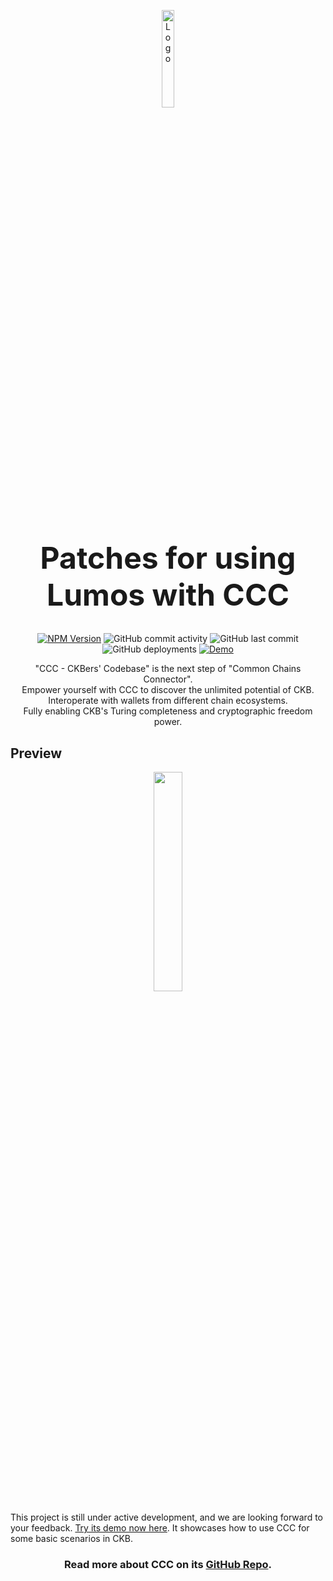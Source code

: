 <p align="center">
  <a href="https://ckbccc-demo.vercel.app/">
    <img alt="Logo" src="https://raw.githubusercontent.com/ckb-ecofund/ccc/master/assets/logo.svg" width="20%" />
  </a>
</p>

<h1 align="center" style="font-size: 48px;">
  Patches for using Lumos with CCC
</h1>

<p align="center">
  <a href="https://www.npmjs.com/package/@ckb-ccc/lumos-patches"><img
    alt="NPM Version" src="https://img.shields.io/npm/v/%40ckb-ccc%2Flumos-patches"
  /></a>
  <img alt="GitHub commit activity" src="https://img.shields.io/github/commit-activity/m/ckb-ecofund/ccc" />
  <img alt="GitHub last commit" src="https://img.shields.io/github/last-commit/ckb-ecofund/ccc/master" />
  <img alt="GitHub deployments" src="https://img.shields.io/github/deployments/ckb-ecofund/ccc/production" />
  <a href="https://ckbccc-demo.vercel.app/"><img
    alt="Demo" src="https://img.shields.io/website?url=https%3A%2F%2Fckbccc-demo.vercel.app%2F&label=Demo"
  /></a>
</p>

<p align="center">
  "CCC - CKBers' Codebase" is the next step of "Common Chains Connector".
  <br />
  Empower yourself with CCC to discover the unlimited potential of CKB.
  <br />
  Interoperate with wallets from different chain ecosystems.
  <br />
  Fully enabling CKB's Turing completeness and cryptographic freedom power.
</p>

## Preview

<p align="center">
  <a href="https://ckbccc-demo.vercel.app/">
    <img src="https://raw.githubusercontent.com/ckb-ecofund/ccc/master/assets/preview.png" width="30%" />
  </a>
</p>

This project is still under active development, and we are looking forward to your feedback. [Try its demo now here](https://ckbccc-demo.vercel.app/). It showcases how to use CCC for some basic scenarios in CKB.

<h3 align="center">
  Read more about CCC on its <a href="https://github.com/ckb-ecofund/ccc">GitHub Repo</a>.
</h3>
